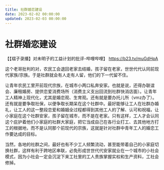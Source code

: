 ```yaml
---
title: 社群婚恋建设
date: 2023-02-02 00:00:00
updated: 2023-02-03 00:00:00
---
```


# 社群婚恋建设

【【褶子录播】对未明子的工益计划的批评-哔哩哔哩】 https://b23.tv/muGdHpA

这个老哥批判的对，农民工会退回老家去结婚，孩子留在老家，世世代代认同前现代家族/宗族。于是社群就会有人走有人留，他们的下一代留不住。

让青年农民工里开前现代宗族，在城市小两口私奔安家。也就是说，还得办联谊会、廉租婚房、提供恋爱消费场所（消费主义支出回流到社群快消店面）。让青年工人精神上现代化，尤其是婚恋观、生育观。还有就是要办托儿所（vmz办了）。还有就是要争取社保，以便争取长期呆在这个社群中。最好能够让工人在社群办婚礼，让工人的这一整段恋爱和婚姻全过程都得到其他工人的了解、认可和祝福，让小家庭在这个社群安家，孩子留在城市，而不是在老家。只有这样，工人才会认同这个庇护着他们小家庭的社群大家庭，把它当成自己在各行业打工、去其他地方打工的根据地，而不是认同那个前现代的宗族，这就是针对社群中青年工人的婚恋工作要达成的目标。

当然，各地的社群之间，最好也有不少工人频繁流动，甚至能带着自己的小家庭切换社群，这样有利于跨地区串联，必免形成世世代代安家就业在一个城市的小社会模式，因为小社会一定会沉淀下来工社里的工人贵族掌握实权和生产资料，工社会修掉。

